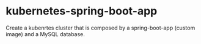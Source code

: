 # kubernetes-spring-boot-app

Create a kubenrtes cluster that is composed by a spring-boot-app (custom image) and a MySQL database.
